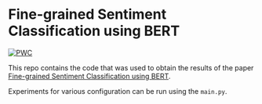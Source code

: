 # Fine-grained Sentiment Classification using BERT

[![PWC](https://img.shields.io/endpoint.svg?url=https://paperswithcode.com/badge/fine-grained-sentiment-classification-using/sentiment-analysis-on-sst-5-fine-grained)](https://paperswithcode.com/sota/sentiment-analysis-on-sst-5-fine-grained?p=fine-grained-sentiment-classification-using)

This repo contains the code that was used to obtain the results of the paper [Fine-grained Sentiment Classification using BERT](https://arxiv.org/abs/1910.03474).

Experiments for various configuration can be run using the `main.py`.